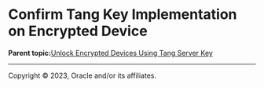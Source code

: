 # Confirm Tang Key Implementation on Encrypted Device

**Parent topic:**[Unlock Encrypted Devices Using Tang Server Key](../topics/cockpit-nbde.md)

---

Copyright © 2023, Oracle and/or its affiliates.

